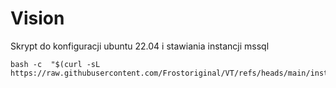 # Vision

Skrypt do konfiguracji ubuntu 22.04 i stawiania instancji mssql
```
bash -c  "$(curl -sL https://raw.githubusercontent.com/Frostoriginal/VT/refs/heads/main/installscript2204.sh)"
```

